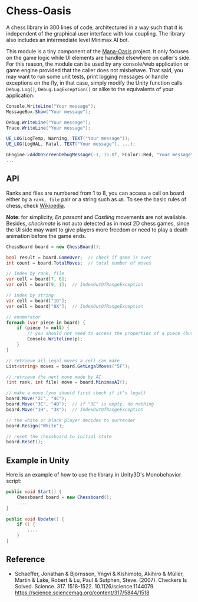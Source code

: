 # Chess-Oasis

A chess library in 300 lines of code, architectured in a way such that it is independent of the graphical user interface with low coupling. The library also includes an intermediate level Minimax AI bot.

This module is a tiny component of the [Mana-Oasis](https://github.com/neo-mashiro/Mana-Oasis) project. It only focuses on the game logic while UI elements are handled elsewhere on caller's side. For this reason, the module can be used by any console/web application or game engine provided that the caller does not misbehave. That said, you may want to run some unit tests, print logging messages or handle exceptions on the fly, in that case, simply modify the Unity function calls `Debug.Log()`, `Debug.LogException()` or alike to the equivalents of your application:

```c#
Console.WriteLine("Your message");
MessageBox.Show("Your message");

Debug.WriteLine("Your message");
Trace.WriteLine("Your message");

UE_LOG(LogTemp, Warning, TEXT("Your message"));
UE_LOG(LogHAL, Fatal, TEXT("Your message"), ...);

GEngine->AddOnScreenDebugMessage(-1, 15.0f, FColor::Red, "Your message");
...
```

## API

Ranks and files are numbered from 1 to 8, you can access a cell on board either by a `rank, file` pair or a string such as `4B`. To see the basic rules of chess, check [Wikipedia](https://en.wikipedia.org/wiki/Rules_of_chess).

**Note**: for simplicity, _En passant_ and _Castling_ movements are not available. Besides, _checkmate_ is not auto detected as in most 2D chess games, since the UI side may want to give players more freedom or need to play a death animation before the game ends.

```c#
ChessBoard board = new ChessBoard();

bool result = board.GameOver;  // check if game is over
int count = board.TotalMoves;  // total number of moves

// index by rank, file
var cell = board[7, 6];
var cell = board[9, 1];  // IndexOutOfRangeException

// index by string
var cell = board["1D"];
var cell = board["0X"];  // IndexOutOfRangeException

// enumerator
foreach (var piece in board) {
    if (piece != null) {
        // you should not need to access the properties of a piece (but you can)
        Console.Writeline(p);
    }
}

// retrieve all legal moves a cell can make
List<string> moves = board.GetLegalMoves("5F");

// retrieve the next move made by AI
(int rank, int file) move = board.MinimaxAI();

// make a move (you should first check if it's legal)
board.Move("2C", "4C");
board.Move("3E", "4B");  // if "3E" is empty, do nothing
board.Move("1H", "3X");  // IndexOutOfRangeException

// the white or black player decides to surrender
board.Resign("White");

// reset the chessboard to initial state
board.Reset();
```

## Example in Unity

Here is an example of how to use the library in Unity3D's Monobehavior script:

```c#
public void Start() {
    Chessboard board = new Chessboard();
    ....
}

public void Update() {
    if () {
        ....
    }
}
```

## Reference

- Schaeffer, Jonathan & Björnsson, Yngvi & Kishimoto, Akihiro & Müller, Martin & Lake, Robert & Lu, Paul & Sutphen, Steve. (2007). Checkers Is Solved. Science. 317. 1518-1522. 10.1126/science.1144079. https://science.sciencemag.org/content/317/5844/1518
